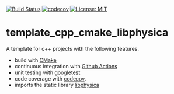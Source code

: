 [![Build Status](https://github.com/temken/template_cpp_cmake_libphysica/workflows/Build%20Status/badge.svg)](https://github.com/temken/template_cpp_cmake_libphysica/actions)
[![codecov](https://codecov.io/gh/temken/template_cpp_cmake_libphysica/branch/master/graph/badge.svg)](https://codecov.io/gh/temken/template_cpp_cmake_libphysica)
[![License: MIT](https://img.shields.io/badge/License-MIT-blue.svg)](https://opensource.org/licenses/MIT)

# template_cpp_cmake_libphysica
A template for c++ projects with the following features.

- build with [CMake](https://cmake.org/)
- continuous integration with [Github Actions](https://github.com/actions)
- unit testing with [googletest](https://github.com/google/googletest)
- code coverage with [codecov](https://codecov.io/).
- imports the static library [libphysica](https://github.com/temken/libphysica)
